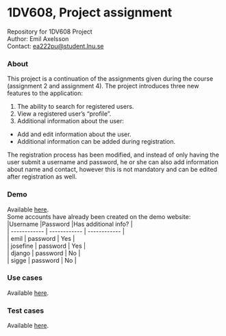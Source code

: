 # 1DV608, Project assignment
Repository for 1DV608 Project  
Author: Emil Axelsson  
Contact: ea222pu@student.lnu.se  

### About
This project is a continuation of the assignments given during the course (assignment 2 and assignment 4). The project introduces three new features to the application:  
1. The ability to search for registered users.  
2. View a registered user’s “profile”.  
3. Additional information about the user:
  * Add and edit information about the user.
  * Additional information can be added during registration.

The registration process has been modified, and instead of only having the user submit a username and password, he or she can also add information about name and contact, however this is not mandatory and can be edited after registration as well.

### Demo
Available [here](http://ea222puproject.net76.net/).    
Some accounts have already been created on the demo website:  
|Username      |Password      |Has additional info?      |  
| ------------ | ------------ | ------------ |  
| emil         | password     | Yes          |  
| josefine     | password     | Yes          |  
| django       | password     | No           |  
| sigge        | password     | No           |  

### Use cases
Available [here](https://github.com/ea222pu/1DV608-Project/blob/master/USECASES.md).

### Test cases
Available [here](https://github.com/ea222pu/1DV608-Project/blob/master/TESTCASES.md).